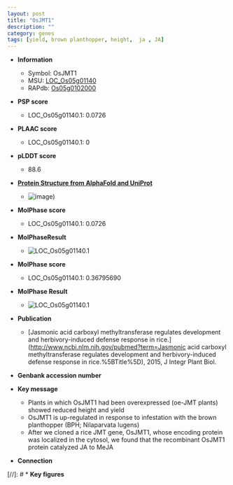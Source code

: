 ```yaml
---
layout: post
title: "OsJMT1"
description: ""
category: genes
tags: [yield, brown planthopper, height,  ja , JA]
---
```


* **Information**  
    + Symbol: OsJMT1  
    + MSU: [LOC_Os05g01140](http://rice.plantbiology.msu.edu/cgi-bin/ORF_infopage.cgi?orf=LOC_Os05g01140)  
    + RAPdb: [Os05g0102000](http://rapdb.dna.affrc.go.jp/viewer/gbrowse_details/irgsp1?name=Os05g0102000)  

* **PSP score**  
    + LOC_Os05g01140.1: 0.0726 

* **PLAAC score**  
    + LOC_Os05g01140.1: 0 

* **pLDDT score**
    + 88.6

* **[Protein Structure from AlphaFold and UniProt](https://www.uniprot.org/uniprotkb/Q9FW31/entry#structure)**
    + ![image](https://ricepsp.github.io/images/Q9/AF-Q9FW31-F1.png))

* **MolPhase score**
    + LOC_Os05g01140.1: 0.0726

* **MolPhaseResult**
    + ![LOC_Os05g01140.1](https://ricepsp.github.io/pictures/LOC_Os05g/LOC_Os05g01140.1.png)

* **MolPhase score**
    + LOC_Os05g01140.1: 0.36795690

* **MolPhase Result**
    + ![LOC_Os05g01140.1](https://304243504.github.io/Pictures/LOC_Os05g/LOC_Os05g01140.1.png)

* **Publication**  
    + [Jasmonic acid carboxyl methyltransferase regulates development and herbivory-induced defense response in rice.](http://www.ncbi.nlm.nih.gov/pubmed?term=Jasmonic acid carboxyl methyltransferase regulates development and herbivory-induced defense response in rice.%5BTitle%5D), 2015, J Integr Plant Biol.

* **Genbank accession number**  

* **Key message**  
    + Plants in which OsJMT1 had been overexpressed (oe-JMT plants) showed reduced height and yield
    + OsJMT1 is up-regulated in response to infestation with the brown planthopper (BPH; Nilaparvata lugens)
    + After we cloned a rice JMT gene, OsJMT1, whose encoding protein was localized in the cytosol, we found that the recombinant OsJMT1 protein catalyzed JA to MeJA

* **Connection**  

[//]: # * **Key figures**  


